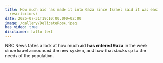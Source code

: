 ```yaml
---
title: How much aid has made it into Gaza since Israel said it was easing
  restrictions?
date: 2025-07-31T19:10:00.000+02:00
image: /gallery/DelicateRose.jpeg
has_video: true
disclaimer: hallo text
---
```

NBC News takes a look at how much aid **has entered Gaza** in the week since Israel announced the new system, and how that stacks up to the needs of the population.
